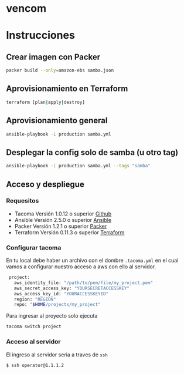 # vencom

# Instrucciones

## Crear imagen con Packer
```sh
packer build --only=amazon-ebs samba.json 
```

## Aprovisionamiento en Terraform
```sh
terraform [plan|apply|destroy]
```

## Aprovisionamiento general
```sh
ansible-playbook -i production samba.yml
```

## Desplegar la config solo de samba (u otro tag)
```sh
ansible-playbook -i production samba.yml --tags "samba" 
```

## Acceso y despliegue
### Requesitos
* Tacoma Versión 1.0.12 o superior [Github](https://github.com/pantulis/tacoma)
* Ansible Versión 2.5.0 o superior [Ansible](http://docs.ansible.com/ansible/latest/installation_guide/intro_installation.html?)
* Packer Versión 1.2.1 o superior [Packer](https://www.packer.io/docs/install/index.html#compiling-from-source)
* Terraform Versión 0.11.3 o superior [Terraform](https://www.terraform.io/intro/getting-started/install.html)

### Configurar tacoma

En tu local debe haber un archivo con el dombre `.tacoma.yml` en el cual vamos a configurar nuestro acceso a aws con ello al servidor.
```sh
 project:
   aws_identity_file: "/path/to/pem/file/my_project.pem"
   aws_secret_access_key: "YOURSECRETACCESSKEY"
   aws_access_key_id: "YOURACCESSKEYID"
   region: "REGION"
   repo: "$HOME/projects/my_project"
``` 

Para ingresar al proyecto solo ejecuta
```sh
tacoma switch project
```

### Acceso al servidor
El ingreso al servidor seria a traves de `ssh`
```sh
$ ssh operator@1.1.1.2 
```
